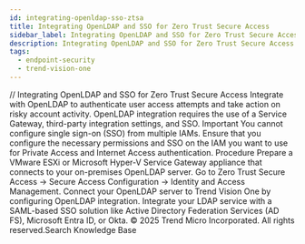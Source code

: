 ```yaml
---
id: integrating-openldap-sso-ztsa
title: Integrating OpenLDAP and SSO for Zero Trust Secure Access
sidebar_label: Integrating OpenLDAP and SSO for Zero Trust Secure Access
description: Integrating OpenLDAP and SSO for Zero Trust Secure Access
tags:
  - endpoint-security
  - trend-vision-one
---
```


/*<![CDATA[*/ $('#title').html($('meta[name=map-description]').attr('content')); /*]]>*/ Integrating OpenLDAP and SSO for Zero Trust Secure Access Integrate with OpenLDAP to authenticate user access attempts and take action on risky account activity. OpenLDAP integration requires the use of a Service Gateway, third-party integration settings, and SSO. Important You cannot configure single sign-on (SSO) from multiple IAMs. Ensure that you configure the necessary permissions and SSO on the IAM you want to use for Private Access and Internet Access authentication. Procedure Prepare a VMware ESXi or Microsoft Hyper-V Service Gateway appliance that connects to your on-premises OpenLDAP server. Go to Zero Trust Secure Access → Secure Access Configuration → Identity and Access Management. Connect your OpenLDAP server to Trend Vision One by configuring OpenLDAP integration. Integrate your LDAP service with a SAML-based SSO solution like Active Directory Federation Services (AD FS), Microsoft Entra ID, or Okta. © 2025 Trend Micro Incorporated. All rights reserved.Search Knowledge Base
